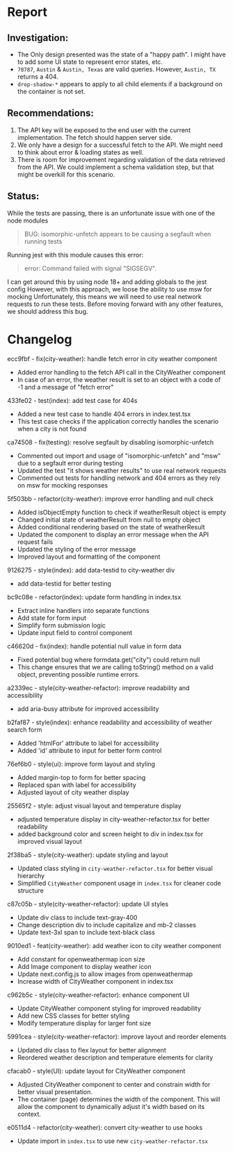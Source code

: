 # Report

## Investigation:

* The Only design presented was the state of a "happy path". I might have to add some UI state to represent error states, etc.
* `78787`, `Austin` & `Austin, Texas` are valid queries. However, `Austin, TX` returns a 404.
* `drop-shadow-*` appears to apply to all child elements if a background on the container is not set.

## Recommendations:

1. The API key will be exposed to the end user with the current implementation. The fetch should happen server side.
2. We only have a design for a successful fetch to the API. We might need to think about error & loading states as well.
3. There is room for improvement regarding validation of the data retrieved from the API. We could implement a schema validation step, but that might be overkill for this scenario.

## Status:

While the tests are passing, there is an unfortunate issue with one of the node modules

> BUG: isomorphic-unfetch appears to be causing a segfault when running tests

Running jest with this module causes this error:

> error: Command failed with signal "SIGSEGV".

I can get around this by using node 18+ and adding globals to the jest config
However, with this approach, we loose the ability to use msw for mocking
Unfortunately, this means we will need to use real network requests to run these tests.
Before moving forward with any other features, we should address this bug.

# Changelog

ecc9fbf - fix(city-weather): handle fetch error in city weather component
- Added error handling to the fetch API call in the CityWeather component
- In case of an error, the weather result is set to an object with a code of -1 and a message of "fetch error"

433fe02 - test(index): add test case for 404s
- Added a new test case to handle 404 errors in index.test.tsx
- This test case checks if the application correctly handles the scenario when a city is not found

ca74508 - fix(testing): resolve segfault by disabling isomorphic-unfetch
- Commented out import and usage of "isomorphic-unfetch" and "msw" due to a segfault error during testing
- Updated the test "it shows weather results" to use real network requests
- Commented out tests for handling network and 404 errors as they rely on msw for mocking responses

5f503bb - refactor(city-weather): improve error handling and null check
- Added isObjectEmpty function to check if weatherResult object is empty
- Changed initial state of weatherResult from null to empty object
- Added conditional rendering based on the state of weatherResult
- Updated the component to display an error message when the API request fails
- Updated the styling of the error message
- Improved layout and formatting of the component

9126275 - style(index): add data-testid to city-weather div
- add data-testid for better testing

bc9c08e - refactor(index): update form handling in index.tsx
- Extract inline handlers into separate functions
- Add state for form input
- Simplify form submission logic
- Update input field to control component

c46620d - fix(index): handle potential null value in form data
- Fixed potential bug where formdata.get("city") could return null
- This change ensures that we are calling toString() method on a valid object, preventing possible runtime errors.

a2339ec - style(city-weather-refactor): improve readability and accessibility
- add aria-busy attribute for improved accessibility

b2faf87 - style(index): enhance readability and accessibility of weather search form
- Added 'htmlFor' attribute to label for accessibility
- Added 'id' attribute to input for better form control

76ef6b0 - style(ui): improve form layout and styling
- Added margin-top to form for better spacing
- Replaced span with label for accessibility
- Adjusted layout of city weather display

25565f2 - style: adjust visual layout and temperature display
- adjusted temperature display in city-weather-refactor.tsx for better readability
- added background color and screen height to div in index.tsx for improved visual layout

2f38ba5 - style(city-weather): update styling and layout
- Updated class styling in `city-weather-refactor.tsx` for better visual hierarchy
- Simplified `CityWeather` component usage in `index.tsx` for cleaner code structure

c87c05b - style(city-weather-refactor): update UI styles
- Update div class to include text-gray-400
- Change description div to include capitalize and mb-2 classes
- Update text-3xl span to include text-black class

9010ed1 - feat(city-weather): add weather icon to city weather component
- Add constant for openweathermap icon size
- Add Image component to display weather icon
- Update next.config.js to allow images from openweathermap
- Increase width of CityWeather component in index.tsx

c962b5c - style(city-weather-refactor): enhance component UI
- Update CityWeather component styling for improved readability
- Add new CSS classes for better styling
- Modify temperature display for larger font size

5991cea - style(city-weather-refactor): improve layout and reorder elements
- Updated div class to flex layout for better alignment
- Reordered weather description and temperature elements for clarity

cfacab0 - style(UI): update layout for CityWeather component
- Adjusted CityWeather component to center and constrain width for better visual presentation.
- The container (page) determines the width of the component. This will
  allow the component to dynamically adjust it's width based on its context.

e0511d4 - refactor(city-weather): convert city-weather to use hooks
- Update import in `index.tsx` to use new `city-weather-refactor.tsx`
